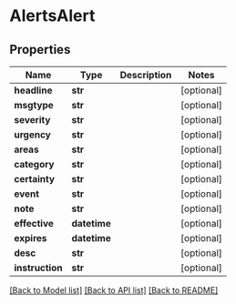 # AlertsAlert

## Properties
Name | Type | Description | Notes
------------ | ------------- | ------------- | -------------
**headline** | **str** |  | [optional] 
**msgtype** | **str** |  | [optional] 
**severity** | **str** |  | [optional] 
**urgency** | **str** |  | [optional] 
**areas** | **str** |  | [optional] 
**category** | **str** |  | [optional] 
**certainty** | **str** |  | [optional] 
**event** | **str** |  | [optional] 
**note** | **str** |  | [optional] 
**effective** | **datetime** |  | [optional] 
**expires** | **datetime** |  | [optional] 
**desc** | **str** |  | [optional] 
**instruction** | **str** |  | [optional] 

[[Back to Model list]](../README.md#documentation-for-models) [[Back to API list]](../README.md#documentation-for-api-endpoints) [[Back to README]](../README.md)


